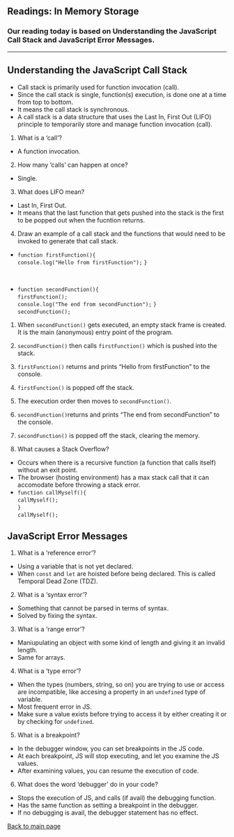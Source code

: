 ## Readings: In Memory Storage

### Our reading today is based on Understanding the JavaScript Call Stack and JavaScript Error Messages. 
---

## Understanding the JavaScript Call Stack 

- Call stack is primarily used for function invocation (call). 
- Since the call stack is single, function(s) execution, is done one at a time from top to bottom. 
- It means the call stack is synchronous. 
- A call stack is a data structure that uses the Last In, First Out (LIFO) principle to temporarily store and manage function invocation (call).

1. What is a ‘call’?
- A function invocation. 

2. How many ‘calls’ can happen at once?
- Single. 

3. What does LIFO mean?
- Last In, First Out. 
- It means that the last function that gets pushed into the stack is the first to be popped out when the fucntion returns. 

4. Draw an example of a call stack and the functions that would need to be invoked to generate that call stack.
- `function firstFunction(){`<bR>
  `console.log("Hello from firstFunction");`
`}`
<br>

- `function secondFunction(){`<br>
  `firstFunction();`<br>
  `console.log("The end from secondFunction");`
`}` <br>  `secondFunction();`

1. When `secondFunction()` gets executed, an empty stack frame is created. It is the main (anonymous) entry point of the program.
2. `secondFunction()` then calls `firstFunction()` which is pushed into the stack.
3. `firstFunction()` returns and prints “Hello from firstFunction” to the console.
4. `firstFunction()` is popped off the stack.
5. The execution order then moves to `secondFunction()`.
6. `secondFunction()`returns and prints “The end from secondFunction” to the console.
7. `secondFunction()` is popped off the stack, clearing the memory.

5. What causes a Stack Overflow?
- Occurs when there is a recursive function (a function that calls itself) without an exit point. 
- The browser (hosting environment) has a max stack call that it can accomodate before throwing a stack error. 
- `function callMyself(){` <br>
  `callMyself();`<br>
`}`<br>
`callMyself();`

## JavaScript Error Messages 

1. What is a ‘reference error’?
- Using a variable that is not yet declared. 
- When `const` and `let` are hoisted before being declared. This is called Temporal Dead Zone (TDZ).

2. What is a ‘syntax error’?
- Something that cannot be parsed in terms of syntax. 
- Solved by fixing the syntax. 

3. What is a ‘range error’?
- Maniupulating an object with some kind of length and giving it an invalid length. 
- Same for arrays. 

4. What is a ‘type error’?
- When the types (numbers, string, so on) you are trying to use or access are incompatible, like accesing a property in an `undefined` type of variable. 
- Most frequent error in JS. 
- Make sure a value exists before trying to access it by either creating it or by checking for `undefined`. 

5. What is a breakpoint?
- In the debugger window, you can set breakpoints in the JS code. 
- At each breakpoint, JS will stop executing, and let you examine the JS values. 
- After examining values, you can resume the execution of code. 

6. What does the word ‘debugger’ do in your code?
- Stops the execution of JS, and calls (if avail) the debugging function. 
- Has the same function as setting a breakpoint in the debugger. 
- If no debugging is avail, the debugger statement has no effect. 

[Back to main page](README.md)
